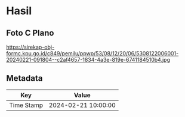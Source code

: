 # Hasil

## Foto C Plano

https://sirekap-obj-formc.kpu.go.id/c849/pemilu/ppwp/53/08/12/20/06/5308122006001-20240221-091804--c2af4657-1834-4a3e-819e-6741184510b4.jpg


## Metadata

| Key        | Value               |
| ---------- | ------------------- |
| Time Stamp | 2024-02-21 10:00:00 |



